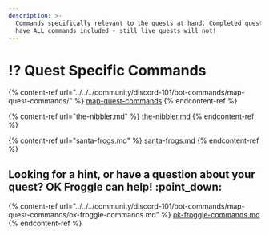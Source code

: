 ```yaml
---
description: >-
  Commands specifically relevant to the quests at hand. Completed quests will
  have ALL commands included - still live quests will not!
---
```


# ⁉ Quest Specific Commands

{% content-ref url="../../../community/discord-101/bot-commands/map-quest-commands/" %}
[map-quest-commands](../../../community/discord-101/bot-commands/map-quest-commands/)
{% endcontent-ref %}

{% content-ref url="the-nibbler.md" %}
[the-nibbler.md](the-nibbler.md)
{% endcontent-ref %}

{% content-ref url="santa-frogs.md" %}
[santa-frogs.md](santa-frogs.md)
{% endcontent-ref %}

## Looking for a hint, or have a question about your quest? OK Froggle can help! :point\_down:

{% content-ref url="../../../community/discord-101/bot-commands/map-quest-commands/ok-froggle-commands.md" %}
[ok-froggle-commands.md](../../../community/discord-101/bot-commands/map-quest-commands/ok-froggle-commands.md)
{% endcontent-ref %}
